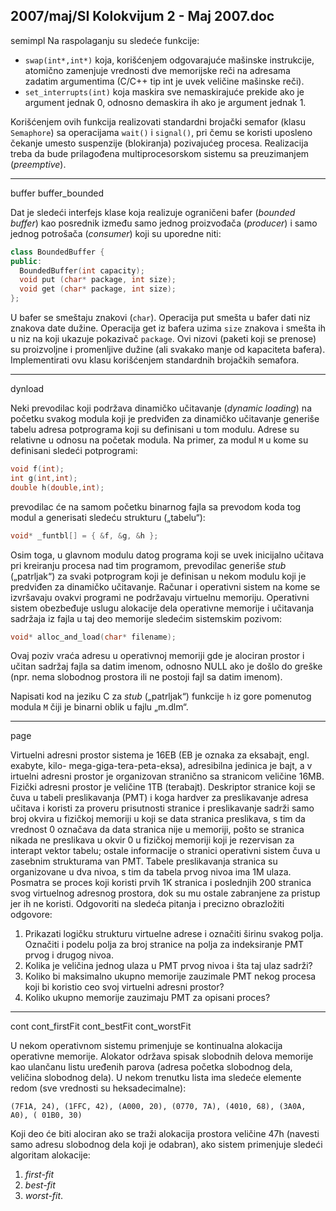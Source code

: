 2007/maj/SI Kolokvijum 2 - Maj 2007.doc
--------------------------------------------------------------------------------
semimpl
Na raspolaganju su sledeće funkcije:

- `swap(int*,int*)` koja, korišćenjem odgovarajuće mašinske instrukcije, atomično
zamenjuje vrednosti dve memorijske reči na adresama zadatim argumentima (C/C++
tip int je uvek veličine mašinske reči).
- `set_interrupts(int)` koja maskira sve nemaskirajuće prekide ako je argument
jednak 0, odnosno demaskira ih ako je argument jednak 1.

Korišćenjem ovih funkcija realizovati standardni brojački semafor (klasu `Semaphore`) sa
operacijama `wait()`  i `signal()`, pri čemu se koristi uposleno čekanje umesto suspenzije
(blokiranja) pozivajućeg procesa. Realizacija treba da bude prilagođena multiprocesorskom
sistemu sa preuzimanjem (*preemptive*).

--------------------------------------------------------------------------------
buffer buffer_bounded

Dat je sledeći interfejs klase koja realizuje ograničeni bafer (*bounded buffer*) kao posrednik
između samo jednog proizvođača (*producer*) i samo jednog potrošača (*consumer*) koji su
uporedne niti:
```cpp
class BoundedBuffer {
public:
  BoundedBuffer(int capacity);
  void put (char* package, int size);
  void get (char* package, int size);
};
```
U bafer se smeštaju znakovi (`char`). Operacija put smešta u bafer dati niz znakova date
dužine. Operacija get iz bafera uzima `size` znakova i smešta ih u niz na koji ukazuje
pokazivač `package`. Ovi nizovi (paketi koji se prenose) su proizvoljne i promenljive dužine
(ali svakako manje od kapaciteta bafera).
Implementirati ovu klasu korišćenjem standardnih brojačkih semafora.

--------------------------------------------------------------------------------
dynload

Neki prevodilac koji podržava dinamičko učitavanje (*dynamic loading*) na početku svakog
modula koji je predviđen za dinamičko učitavanje generiše tabelu adresa potprograma koji su
definisani u tom modulu. Adrese su relativne u odnosu na početak modula. Na primer, za
modul `M` u kome su definisani sledeći potprogrami:
```cpp
void f(int);
int g(int,int);
double h(double,int);
```
prevodilac će na samom početku binarnog fajla sa prevodom koda tog modul a generisati
sledeću strukturu („tabelu“):
```cpp
void* _funtbl[] = { &f, &g, &h };
```
Osim toga, u glavnom modulu datog programa koji se uvek inicijalno učitava pri kreiranju
procesa nad tim programom, prevodilac generiše *stub* („patrljak“) za svaki potprogram koji je
definisan u nekom modulu koji je predviđen za dinamičko učitavanje.
Računar i operativni sistem na kome se izvršavaju ovakvi programi ne podržavaju virtuelnu
memoriju. Operativni sistem obezbeđuje uslugu alokacije dela operativne memorije i
učitavanja sadržaja iz fajla u taj deo memorije sledećim sistemskim pozivom:
```cpp
void* alloc_and_load(char* filename);
```
Ovaj poziv vraća adresu u operativnoj memoriji gde je alociran prostor i učitan sadržaj fajla sa
datim imenom, odnosno NULL ako je došlo do greške (npr. nema slobodnog prostora ili ne
postoji fajl sa datim imenom).

Napisati kod na jeziku C za *stub* („patrljak“) funkcije `h` iz gore pomenutog modula `M` čiji je binarni oblik u fajlu „m.dlm“.

--------------------------------------------------------------------------------
page

Virtuelni adresni prostor sistema je 16EB (EB je oznaka za eksabajt, engl. exabyte, kilo-
mega-giga-tera-peta-eksa), adresibilna jedinica je bajt, a v irtuelni adresni prostor je
organizovan stranično sa stranicom veličine 16MB. Fizički adresni prostor je veličine 1TB
(terabajt). Deskriptor stranice koji se čuva u tabeli preslikavanja (PMT) i koga hardver za
preslikavanje adresa učitava i koristi za proveru prisutnosti stranice i preslikavanje sadrži
samo broj okvira u fizičkoj memoriji u koji se data stranica preslikava, s tim da vrednost 0
označava da data stranica nije u memoriji, pošto se stranica nikada ne preslikava u okvir 0 u
fizičkoj memoriji koji je rezervisan za interapt vektor tabelu; ostale informacije o stranici
operativni sistem čuva u zasebnim strukturama van PMT. Tabele preslikavanja stranica su
organizovane u dva nivoa, s tim da tabela prvog nivoa ima 1M ulaza. Posmatra se proces koji
koristi prvih 1K stranica i poslednjih 200 stranica svog virtuelnog adresnog prostora, dok su
mu ostale zabranjene za pristup jer ih ne koristi. Odgovoriti na sledeća pitanja i precizno
obrazložiti odgovore:

1. Prikazati logičku strukturu virtuelne adrese i označiti širinu svakog polja. Označiti i
podelu polja za broj stranice na polja za indeksiranje PMT prvog i drugog nivoa.
2. Kolika je veličina jednog ulaza u PMT prvog nivoa i šta taj ulaz sadrži?
3. Koliko bi maksimalno ukupno memorije zauzimale PMT nekog procesa koji bi
koristio ceo svoj virtuelni adresni prostor?
4. Koliko ukupno memorije zauzimaju PMT za opisani proces?

--------------------------------------------------------------------------------
cont cont_firstFit cont_bestFit cont_worstFit

U nekom operativnom sistemu primenjuje se kontinualna alokacija operativne memorije.
Alokator održava spisak slobodnih delova memorije kao ulančanu listu uređenih parova
(adresa početka slobodnog dela, veličina slobodnog dela). U nekom trenutku lista ima sledeće
elemente redom (sve vrednosti su heksadecimalne):

`(7F1A, 24), (1FFC, 42), (A000, 20), (0770, 7A), (4010, 68), (3A0A, A0), ( 01B0, 30)`

Koji deo će biti alociran ako se traži alokacija prostora veličine 47h (navesti samo adresu
slobodnog dela koji je odabran), ako sistem primenjuje sledeći algoritam alokacije:

1. *first-fit*
2. *best-fit*
3. *worst-fit*.
